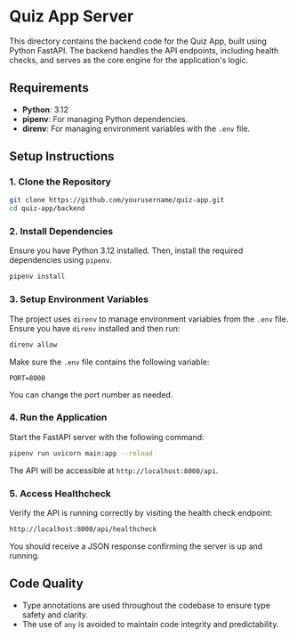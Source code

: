 # Quiz App Server

This directory contains the backend code for the Quiz App, built using Python FastAPI. The backend handles the API endpoints, including health checks, and serves as the core engine for the application's logic.

## Requirements

- **Python**: 3.12
- **pipenv**: For managing Python dependencies.
- **direnv**: For managing environment variables with the `.env` file.

## Setup Instructions

### 1. Clone the Repository

```bash
git clone https://github.com/yourusername/quiz-app.git
cd quiz-app/backend
```

### 2. Install Dependencies

Ensure you have Python 3.12 installed. Then, install the required dependencies using `pipenv`.

```bash
pipenv install
```

### 3. Setup Environment Variables

The project uses `direnv` to manage environment variables from the `.env` file. Ensure you have `direnv` installed and then run:

```bash
direnv allow
```

Make sure the `.env` file contains the following variable:

```plaintext
PORT=8000
```

You can change the port number as needed.

### 4. Run the Application

Start the FastAPI server with the following command:

```bash
pipenv run uvicorn main:app --reload
```

The API will be accessible at `http://localhost:8000/api`.

### 5. Access Healthcheck

Verify the API is running correctly by visiting the health check endpoint:

```bash
http://localhost:8000/api/healthcheck
```

You should receive a JSON response confirming the server is up and running.

## Code Quality

- Type annotations are used throughout the codebase to ensure type safety and clarity.
- The use of `any` is avoided to maintain code integrity and predictability.

